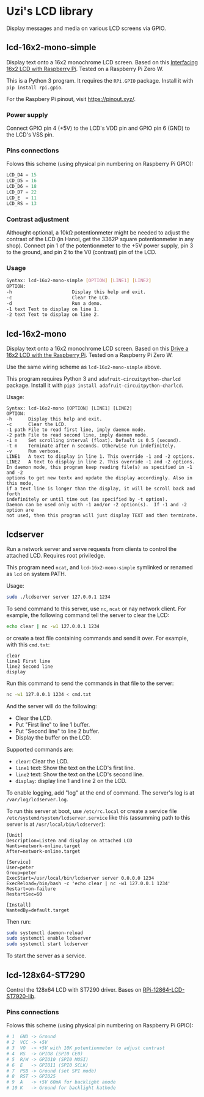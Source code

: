 # Uzi's LCD library

Display messages and media on various LCD screens via GPIO.

## lcd-16x2-mono-simple

Display text onto a 16x2 monochrome LCD screen. Based on this [Interfacing 16x2 LCD with Raspberry Pi](https://www.electronicshub.org/interfacing-16x2-lcd-with-raspberry-pi/). Tested on a Raspberry Pi Zero W.

This is a Python 3 program. It requires the `RPi.GPIO` package. Install it with `pip install rpi.gpio`.

For the Raspbery Pi pinout, visit https://pinout.xyz/.

### Power supply

Connect GPIO pin 4 (+5V) to the LCD's VDD pin and GPIO pin 6 (GND) to the LCD's VSS pin.

### Pins connections

Folows this scheme (using physical pin numbering on Raspberry Pi GPIO):

```python
LCD_D4 = 15
LCD_D5 = 16
LCD_D6 = 18
LCD_D7 = 22
LCD_E  = 11
LCD_RS = 13
```

### Contrast adjustment

Althought optional, a 10kΩ potentionmeter might be needed to adjust the contrast of the LCD (in Hanoi, get the 3362P square potentionmeter in any shop). Connect pin 1 of the potentionmeter to the +5V power supply, pin 3 to the ground, and pin 2 to the V0 (contrast) pin of the LCD.

### Usage

```sh
Syntax: lcd-16x2-mono-simple [OPTION] [LINE1] [LINE2]
OPTION:
-h                      Display this help and exit.
-c                      Clear the LCD.
-d                      Run a demo.
-1 text Text to display on line 1.
-2 text Text to display on line 2.
```

## lcd-16x2-mono

Display text onto a 16x2 monochrome LCD screen. Based on this [Drive a 16x2 LCD with the Raspberry Pi](https://learn.adafruit.com/drive-a-16x2-lcd-directly-with-a-raspberry-pi/overview). Tested on a Raspberry Pi Zero W.

Use the same wiring scheme as `lcd-16x2-mono-simple` above.

This program requires Python 3 and `adafruit-circuitpython-charlcd` package. Install it with `pip3 install adafruit-circuitpython-charlcd`.

Usage:

```
Syntax: lcd-16x2-mono [OPTION] [LINE1] [LINE2]
OPTION:
-h      Display this help and exit.
-c      Clear the LCD.
-1 path File to read first line, imply daemon mode.
-2 path File to read second line, imply daemon mode.
-i n    Set scrolling interval (float). Default is 0.5 (second).
-t n    Terminate after n seconds. Otherwise run indefinitely.
-v      Run verbose.
LINE1   A text to display in line 1. This override -1 and -2 options.
LINE2   A text to display in line 2. This override -1 and -2 options.
In daemon mode, this program keep reading file(s) as specified in -1 and -2 
options to get new textx and update the display accordingly. Also in this mode,
if a text line is longer than the display, it will be scroll back and forth
indefinitely or until time out (as specified by -t option).  
Daemon can be used only with -1 and/or -2 option(s).  If -1 and -2 option are
not used, then this program will just display TEXT and then terminate.
```

## lcdserver

Run a network server and serve requests from clients to control the attached LCD. Requires root priviledge.

This program need `ncat`, and `lcd-16x2-mono-simple` symlinked or renamed as `lcd` on system PATH.

Usage:

```sh
sudo ./lcdserver server 127.0.0.1 1234
```

To send command to this server, use `nc`, `ncat` or nay network client. For example, the following command tell the server to clear the LCD:

```sh
echo clear | nc -w1 127.0.0.1 1234
```

or create a text file containing commands and send it over. For example, with this `cmd.txt`:

```
clear
line1 First line
line2 Second line
display
```

Run this command to send the commands in that file to the server:

```sh
nc -w1 127.0.0.1 1234 < cmd.txt
```

And the server will do the following:

- Clear the LCD.
- Put "First line" to line 1 buffer.
- Put "Second line" to line 2 buffer.
- Display the buffer on the LCD.

Supported commands are:

- `clear`: Clear the LCD.
- `line1` text: Show the text on the LCD's first line.
- `line2` text: Show the text on the LCD's second line.
- `display`: display line 1 and line 2 on the LCD.

To enable logging, add "log" at the end of command. The server's log is at `/var/log/lcdserver.log`.

To run this server at boot, use `/etc/rc.local` or create a service file `/etc/systemd/system/lcdserver.service` like this (assumming path to this server is at `/usr/local/bin/lcdserver`):

```systemd
[Unit]
Description=Listen and display on attached LCD
Wants=network-online.target
After=network-online.target

[Service]
User=peter
Group=peter
ExecStart=/usr/local/bin/lcdserver server 0.0.0.0 1234
ExecReload=/bin/bash -c 'echo clear | nc -w1 127.0.0.1 1234'
Restart=on-failure
RestartSec=60

[Install]
WantedBy=default.target
```

Then run:

```sh
sudo systemctl daemon-reload
sudo systemctl enable lcdserver
sudo systemctl start lcdserver
```

To start the server as a service.

## lcd-128x64-ST7290

Control the 128x64 LCD with ST7290 driver. Bases on [RPi-12864-LCD-ST7920-lib](https://github.com/SrBrahma/RPi-12864-LCD-ST7920-lib).

### Pins connections

Folows this scheme (using physical pin numbering on Raspberry Pi GPIO):

```python
# 1  GND -> Ground
# 2  VCC -> +5V
# 3  VO  -> +5V with 10K potentionmeter to adjust contrast
# 4  RS  -> GPIO8 (SPI0 CE0)
# 5  R/W -> GPIO10 (SPI0 MOSI)
# 6  E   -> GPIO11 (SPI0 SCLK)
# 7  PSB -> Ground (set SPI mode)
# 8  RST -> GPIO25
# 9  A   -> +5V 60mA for backlight anode
# 10 K   -> Ground for backlight kathode

```

